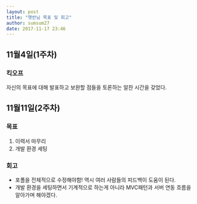 ```yaml
---
layout: post
title: "햇반님 목표 및 회고"
author: sumsum27
date: 2017-11-17 23:46
---
```


## 11월4일(1주차) 

### 킥오프

자신의 목표에 대해 발표하고 보완할 점들을 토론하는 알찬 시간을 갖었다. 
 
## 11월11일(2주차) 

### 목표

1. 이력서 마무리 
2. 개발 환경 세팅 

### 회고 

- 포폴을 전체적으로 수정해야함! 역시 여러 사람들의 피드백이 도움이 된다.
- 개발 환경을 세팅하면서 기계적으로 하는게 아니라 MVC패턴과 서버 연동 흐름을 알아가며 해야겠다. 
